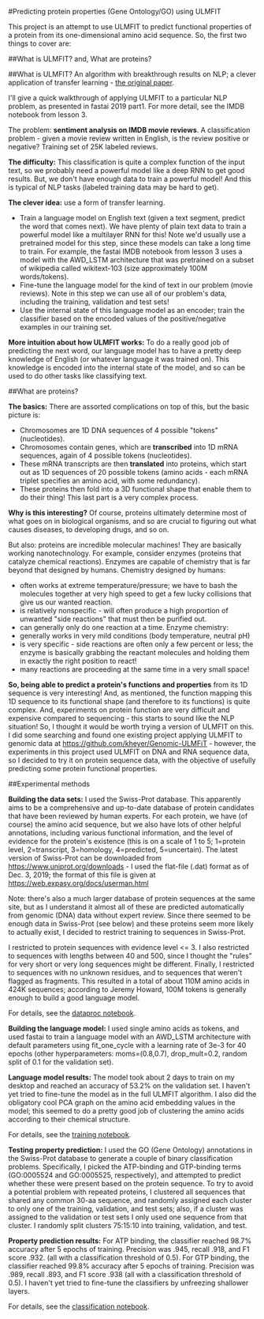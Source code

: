 #Predicting protein properties (Gene Ontology/GO) using ULMFIT

This project is an attempt to use ULMFIT to predict functional properties of a protein from its one-dimensional amino acid sequence. So, the first two things to cover are:

##What is ULMFIT? and, What are proteins?

##What is ULMFIT?
An algorithm with breakthrough results on NLP; a clever application of transfer learning - [the original paper](https://arxiv.org/abs/1801.06146).

I'll give a quick walkthrough of applying ULMFIT to a particular NLP problem, as presented in fastai 2019 part1. For more detail, see the IMDB notebook from lesson 3.

The problem: **sentiment analysis on IMDB movie reviews**. A classification problem - given a movie review written in English, is the review positive or negative? Training set of 25K labeled reviews.

**The difficulty:** This classification is quite a complex function of the input text, so we probably need a powerful model like a deep RNN to get good results. But, we don't have enough data to train a powerful model! And this is typical of NLP tasks (labeled training data may be hard to get).

**The clever idea:** use a form of transfer learning.
- Train a language model on English text (given a text segment, predict the word that comes next). We have plenty of plain text data to train a powerful model like a multilayer RNN for this! Note we'd usually use a pretrained model for this step, since these models can take a long time to train. For example, the fastai IMDB notebook from lesson 3 uses a model with the AWD_LSTM architecture that was pretrained on a subset of wikipedia called wikitext-103 (size approximately 100M words/tokens).
- Fine-tune the language model for the kind of text in our problem (movie reviews). Note in this step we can use all of our problem's data, including the training, validation and test sets!	
- Use the internal state of this language model as an encoder; train the classifier based on the encoded values of the positive/negative examples in our training set.

**More intuition about how ULMFIT works:** To do a really good job of predicting the next word, our language model has to have a pretty deep knowledge of English (or whatever language it was trained on). This knowledge is encoded into the internal state of the model, and so can be used to do other tasks like classifying text.

##What are proteins?

**The basics:** There are assorted complications on top of this, but the basic picture is:
- Chromosomes are 1D DNA sequences of 4 possible "tokens" (nucleotides).
- Chromosomes contain genes, which are **transcribed** into 1D mRNA sequences, again of 4 possible tokens (nucleotides).
- These mRNA transcripts are then **translated** into proteins, which start out as 1D sequences of 20 possible tokens (amino acids - each mRNA triplet specifies an amino acid, with some redundancy).
- These proteins then fold into a 3D functional shape that enable them to do their thing! This last part is a very complex process.

**Why is this interesting?** Of course, proteins ultimately determine most of what goes on in biological organisms, and so are crucial to figuring out what causes diseases, to developing drugs, and so on.

But also: proteins are incredible molecular machines! They are basically working nanotechnology. For example, consider enzymes (proteins that catalyze chemical reactions). Enzymes are capable of chemistry that is far beyond that designed by humans.
Chemistry designed by humans:
- often works at extreme temperature/pressure; we have to bash the molecules together at very high speed to get a few lucky collisions that give us our wanted reaction.
- is relatively nonspecific - will often produce a high proportion of unwanted "side reactions" that must then be purified out.
- can generally only do one reaction at a time.
Enzyme chemistry:
- generally works in very mild conditions (body temperature, neutral pH)
- is very specific - side reactions are often only a few percent or less; the enzyme is basically grabbing the reactant molecules and holding them in exactly the right position to react!
- many reactions are proceeding at the same time in a very small space!

**So, being able to predict a protein's functions and properties** from its 1D sequence is very interesting! And, as mentioned, the function mapping this 1D sequence to its functional shape (and therefore to its functions) is quite complex. And, experiments on protein function are very difficult and expensive compared to sequencing - this starts to sound like the NLP situation! So, I thought it would be worth trying a version of ULMFIT on this. I did some searching and found one existing project applying ULMFIT to genomic data at https://github.com/kheyer/Genomic-ULMFiT - however, the experiments in this project used ULMFIT on DNA and RNA sequence data, so I decided to try it on protein sequence data, with the objective of usefully predicting some protein functional properties.

##Experimental methods

**Building the data sets:** I used the Swiss-Prot database. This apparently aims to be a comprehensive and up-to-date database of protein candidates that have been reviewed by human experts. For each protein, we have (of course) the amino acid sequence, but we also have lots of other helpful annotations, including various functional information, and the level of evidence for the protein's existence (this is on a scale of 1 to 5; 1=protein level, 2=transcript, 3=homology, 4=predicted, 5=uncertain). The latest version of Swiss-Prot can be downloaded from https://www.uniprot.org/downloads - I used the flat-file (.dat) format as of Dec. 3, 2019; the format of this file is given at https://web.expasy.org/docs/userman.html 

Note: there's also a much larger database of protein sequences at the same site, but as I understand it almost all of these are predicted automatically from genomic (DNA) data without expert review. Since there seemed to be enough data in Swiss-Prot (see below) and these proteins seem more likely to actually exist, I decided to restrict training to sequences in Swiss-Prot.

I restricted to protein sequences with evidence level <= 3. I also restricted to sequences with lengths between 40 and 500, since I thought the "rules" for very short or very long sequences might be different. Finally, I restricted to sequences with no unknown residues, and to sequences that weren't flagged as fragments. This resulted in a total of about 110M amino acids in 424K sequences; according to Jeremy Howard, 100M tokens is generally enough to build a good language model.

For details, see the [dataproc notebook](nb/dataproc.ipynb).

**Building the language model:** I used single amino acids as tokens, and used fastai to train a language model with an AWD_LSTM architecture with default parameters using fit_one_cycle with a learning rate of 3e-3 for 40 epochs (other hyperparameters: moms=(0.8,0.7), drop_mult=0.2, random split of 0.1 for the validation set).

**Language model results:** The model took about 2 days to train on my desktop and reached an accuracy of 53.2% on the validation set. I haven't yet tried to fine-tune the model as in the full ULMFIT algorithm. I also did the obligatory cool PCA graph on the amino acid embedding values in the model; this seemed to do a pretty good job of clustering the amino acids according to their chemical structure.

For details, see the [training notebook](nb/ulmptrain.ipynb).

**Testing property prediction:** I used the GO (Gene Ontology) annotations in the Swiss-Prot database to generate a couple of binary classification problems. Specifically, I picked the ATP-binding and GTP-binding terms (GO:0005524 and GO:0005525, respectively), and attempted to predict whether these were present based on the protein sequence. To try to avoid a potential problem with repeated proteins, I clustered all sequences that shared any common 30-aa sequence, and randomly assigned each cluster to only one of the training, validation, and test sets; also, if a cluster was assigned to the validation or test sets I only used one sequence from that cluster. I randomly split clusters 75:15:10 into training, validation, and test.

**Property prediction results:**
For ATP binding, the classifier reached 98.7% accuracy after 5 epochs of training. Precision was .945, recall .918, and F1 score .932. (all with a classification threshold of 0.5).
For GTP binding,  the classifier reached 99.8% accuracy after 5 epochs of training. Precision was .989, recall .893, and F1 score .938 (all with a classification threshold of 0.5).
I haven't yet tried to fine-tune the classifiers by unfreezing shallower layers.

For details, see the [classification notebook](nb/ulmpclas.ipynb).
